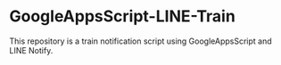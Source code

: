 # GoogleAppsScript-LINE-Train
This repository is a train notification script using GoogleAppsScript and LINE Notify.
